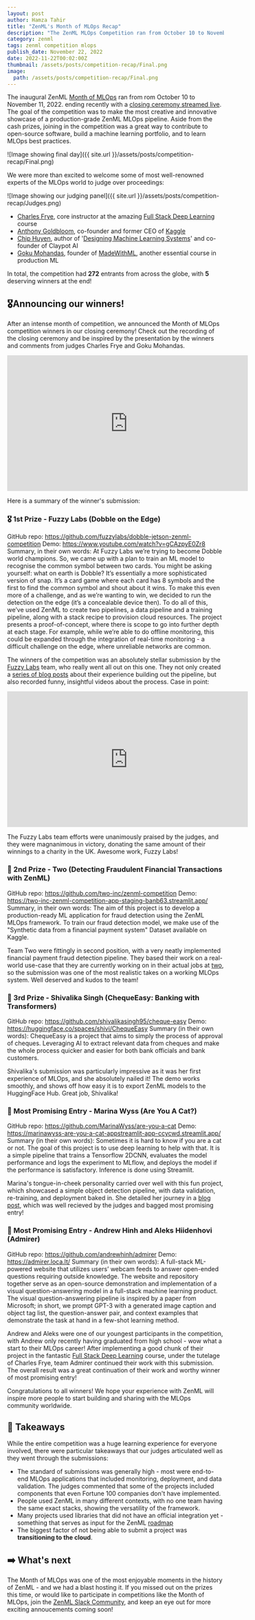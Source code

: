 ```yaml
---
layout: post
author: Hamza Tahir
title: "ZenML's Month of MLOps Recap"
description: "The ZenML MLOps Competition ran from October 10 to November 11, 2022, and was a wonderful expression of open-source MLOps problem-solving."
category: zenml
tags: zenml competition mlops
publish_date: November 22, 2022
date: 2022-11-22T00:02:00Z
thumbnail: /assets/posts/competition-recap/Final.png
image:
  path: /assets/posts/competition-recap/Final.png
---
```


The inaugural ZenML [Month of MLOps](https://zenml.io/competition) ran from rom October 10 to November 11, 2022. ending recently with a [closing ceremony streamed live](https://www.youtube.com/watch?v=acLrHtjiN9A). The goal of the competition was to make the most creative and innovative showcase of a production-grade ZenML MLOps pipeline. Aside from the cash prizes, joining in the competition was a great way to contribute to open-source software, build a machine learning portfolio, and to learn MLOps best practices.

![Image showing final day]({{ site.url }}/assets/posts/competition-recap/Final.png)

We were more than excited to welcome some of most well-renowned experts of the MLOps world to judge over proceedings:

![Image showing our judging panel]({{ site.url }}/assets/posts/competition-recap/Judges.png)

- [Charles Frye](https://twitter.com/charles_irl), core instructor at the amazing [Full Stack Deep Learning](https://fullstackdeeplearning.com) course
- [Anthony Goldbloom](https://www.linkedin.com/in/anthonygoldbloom), co-founder and former CEO of [Kaggle](https://www.kaggle.com)
- [Chip Huyen](https://www.linkedin.com/in/chiphuyen/), author of '[Designing Machine Learning Systems](https://www.amazon.com/Designing-Machine-Learning-Systems-Huyen-ebook-dp-B0B1LGL2SR/dp/B0B1LGL2SR/ref=mt_other?qid=1653630445&me=&tag=soumet-20&_encoding=UTF8)' and co-founder of Claypot AI
- [Goku Mohandas](https://www.linkedin.com/in/goku/), founder of [MadeWithML](https://madewithml.com), another essential course in production ML

In total, the competition had **272** entrants from across the globe, with **5** deserving winners at the end!

## 🎖️Announcing our winners!

After an intense month of competition, we announced the Month of MLOps competition winners in our closing ceremony!
Check out the recording of the closing ceremony and be inspired by the presentation by the winners and comments from judges Charles Frye and Goku Mohandas.

<iframe width="560" height="315" src="https://www.youtube-nocookie.com/embed/acLrHtjiN9A" title="YouTube video player" frameborder="0" allow="accelerometer; autoplay; clipboard-write; encrypted-media; gyroscope; picture-in-picture" allowfullscreen></iframe>

Here is a summary of the winner's submission:

### 🎖️ 1st Prize - Fuzzy Labs (Dobble on the Edge)

GitHub repo: https://github.com/fuzzylabs/dobble-jetson-zenml-competition
Demo: https://www.youtube.com/watch?v=gCAzpyE0Zr8
Summary, in their own words: At Fuzzy Labs we’re trying to become Dobble world champions. So, we came up with a plan to train an ML model to recognise the common symbol between two cards. You might be asking yourself: what on earth is Dobble? It’s essentially a more sophisticated version of snap. It’s a card game where each card has 8 symbols and the first to find the common symbol and shout about it wins. To make this even more of a challenge, and as we’re wanting to win, we decided to run the detection on the edge (it’s a concealable device then). To do all of this, we’ve used ZenML to create two pipelines, a data pipeline and a training pipeline, along with a stack recipe to provision cloud resources. The project presents a proof-of-concept, where there is scope to go into further depth at each stage. For example, while we’re able to do offline monitoring, this could be expanded through the integration of real-time monitoring - a difficult challenge on the edge, where unreliable networks are common.

The winners of the competition was an absolutely stellar submission by the [Fuzzy Labs](https://fuzzylabs.ai)
team, who really went all out on this one. They not only created a [series of blog posts](https://www.fuzzylabs.ai/blog-post/zenmls-month-of-mlops-data-science-edition) about their experience building out the pipeline, but also recorded funny, insightful 
videos about the process. Case in point:

<iframe width="560" height="315" src="https://www.youtube-nocookie.com/embed/j9TAVpM5NRQ" title="YouTube video player" frameborder="0" allow="accelerometer; autoplay; clipboard-write; encrypted-media; gyroscope; picture-in-picture" allowfullscreen></iframe>

The Fuzzy Labs team efforts were unanimously praised by the judges, and they were magnanimous in victory, donating the same amount of their winnings to a charity in the UK. Awesome work, Fuzzy Labs!

### 🏅 2nd Prize - Two (Detecting Fraudulent Financial Transactions with ZenML)
GitHub repo: https://github.com/two-inc/zenml-competition
Demo: https://two-inc-zenml-competition-app-staging-banb63.streamlit.app/
Summary, in their own words: The aim of this project is to develop a production-ready ML application for fraud detection using the ZenML MLOps framework. To train our fraud detection model, we make use of the "Synthetic data from a financial payment system" Dataset available on Kaggle.

Team Two were fittingly in second position, with a very neatly implemented financial payment fraud detection pipeline. They based their work on a real-world use-case that they are currently working on in their actual jobs at [two](https://two.inc/), so the submission was one of the most realistic takes on a working MLOps system. Well deserved and kudos to the team!

### 🏅 3rd Prize - Shivalika Singh (ChequeEasy: Banking with Transformers)
GitHub repo: https://github.com/shivalikasingh95/cheque-easy
Demo: https://huggingface.co/spaces/shivi/ChequeEasy
Summary (in their own words): ChequeEasy is a project that aims to simply the process of approval of cheques. Leveraging AI to extract relevant data from cheques and make the whole process quicker and easier for both bank officials and bank customers.

Shivalika's submission was particularly impressive as it was her first experience of MLOps, and she absolutely nailed it! The demo works smoothly, and shows off how easy it is to export ZenML models to the HuggingFace Hub. Great job, Shivalika!

### 🏅 Most Promising Entry - Marina Wyss (Are You A Cat?)
GitHub repo: https://github.com/MarinaWyss/are-you-a-cat
Demo: https://marinawyss-are-you-a-cat-appstreamlit-app-ccycwd.streamlit.app/
Summary (in their own words): Sometimes it is hard to know if you are a cat or not. The goal of this project is to use deep learning to help with that. It is a simple pipeline that trains a Tensorflow 2DCNN, evaluates the model performance and logs the experiment to MLflow, and deploys the model if the performance is satisfactory. Inference is done using Streamlit.

Marina's tongue-in-cheek personality carried over well with this fun project, which showcased a simple object detection pipeline, with data validation, re-training, and deployment baked in. She detailed her journey in a [blog post](https://marinawyss.github.io/are-you-a-cat/), which was well recieved by the judges and bagged most promising entry!

### 🏅 Most Promising Entry - Andrew Hinh and Aleks Hiidenhovi (Admirer)
GitHub repo: https://github.com/andrewhinh/admirer
Demo: https://admirer.loca.lt/
Summary (in their own words): A full-stack ML-powered website that utilizes users’ webcam feeds to answer open-ended questions requiring outside knowledge. The website and repository together serve as an open-source demonstration and implementation of a visual question-answering model in a full-stack machine learning product. The visual question-answering pipeline is inspired by a paper from Microsoft; in short, we prompt GPT-3 with a generated image caption and object tag list, the question-answer pair, and context examples that demonstrate the task at hand in a few-shot learning method. 

Andrew and Aleks were one of our youngest participants in the competition, with Andrew only recently having graduated from high school - wow what a start to their MLOps career! After implementing a good chunk of their project in the fantastic [Full Stack Deep Learning](https://fullstackdeeplearning.com/) course, under the tutelage of Charles Frye, team Admirer continued their work with this submission. The overall result was a great continuation of their work and worthy winner of most promising entry!

Congratulations to all winners! We hope your experience with ZenML will inspire more people to start building and sharing with the MLOps community worldwide.

## 🥡 Takeaways

While the entire competition was a huge learning experience for everyone involved, there were
particular takeaways that our judges articulated well as they went through the submissions:

- The standard of submissions was generally high - most were end-to-end MLOps applications that included monitoring, deployment, and data validation. The judges commented that some of the projects included components that even Fortune 100 companies don't have implemented.
- People used ZenML in many different contexts, with no one team having the same exact stacks, showing the versatility of the framework.
- Many projects used libraries that did not have an official integration yet - something that serves as input for the ZenML [roadmap](https://zenml.io/roadmap)
- The biggest factor of not being able to submit a project was **transitioning to the cloud**.

## ➡️ What's next

The Month of MLOps was one of the most enjoyable moments in the history of ZenML - and we had a blast hosting it.
If you missed out on the prizes this time, or would like to participate in competitions like the Month of MLOps, join the [ZenML Slack Community](https://zenml.io/slack-invite), and keep an eye out for more exciting annoucements coming soon!